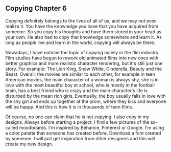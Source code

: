 ## Copying Chapter 6
Copying definitely belongs to the lives of all of us, and we may not even realize it. 
You have the knowledge you have that you have acquired from someone. So you copy his thoughts and have them stored in your head as your own. 
He also had to copy that knowledge somewhere and learn it. As long as people live and learn in the world, copying will always be there.

Nowadays, I have noticed the topic of copying mainly in the film industry. 
Film studios have begun to rework old animated films into new ones with better graphics and more realistic character rendering, but it's still just one story. 
For example: The Lion King, Snow White, Cinderella, Beauty and the Beast. 
Overall, the movies are similar to each other, for example in teen American movies, the main character of a woman is always shy, she is in love with the most beautiful boy 
at school, who is mostly in the football team, has a best friend who is crazy and the main character's life is disturbed by the mean rich girls. 
Eventually, the boy usually falls in love with the shy girl and ends up together at the prom, where they kiss and everyone will be happy.
And this is how it is in thousands of teen films.

Of course, no one can claim that he is not copying. I also copy in my designs. Always before starting a project, I find a few pictures of the so-called moodboards. 
I'm inspired by Behance, Pinterest or Google. I'm using a color palette that someone has created before. 
Download a font created by someone. I will just get inspiration from other designers and this will create my new design.
